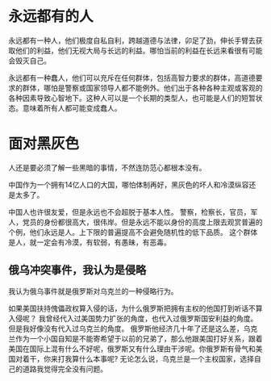 # 永远都有的人
永远都有一种人，他们极度自私自利，跨越道德与法律，卯足了劲，伸长手臂去获取他们的利益，他们无视大局与长远的利益。哪怕当前的利益在长远来看很有可能会毁灭自己。

永远都有一种蠢人，他们可以充斥在任何群体，包括高智力要求的群体，高道德要求的群体，哪怕是警察或国家领导人都不能例外。他们出于各种各种主观或客观的各种因素导致心智地下。这种人可以是一个长期的类型人，也可能是人们的短暂状态。意味着所有人都可能变成蠢人。


# 面对黑灰色
人还是要必须了解一些黑暗的事情，不然连防范心都根本没有。

中国作为一个拥有14亿人口的大国，哪怕体制再好，黑灰色的坏人和冷漠纵容还是太多了。

中国人也许很友爱，但是永远也不会超脱于基本人性。
警察，检察长，官员，军人，党员的身份都很高大，很伟岸。但是永远不能以身份的高度上限去观赏普遍的个例，他们永远是人。上下限的普遍提高不会避免随机性的低下品质。
这个群体是人，就一定会有冷漠，有软弱，有愚昧，有恶毒。


## 俄乌冲突事件，我认为是侵略
我认为俄乌事件就是俄罗斯对乌克兰的一种侵略行为。

如果美国扶持傀儡政权算入侵的话，为什么俄罗斯把拥有主权的他国打到听话不算入侵呢？
我曾经代入过美国势力扩张的角度，也代入过俄罗斯国安利益的角度。
但是我好像没有代入过乌克兰的角度。
俄罗斯他经济几十年了还是这么差，乌克兰作为一个小国自知是不能寄希望于以前的兄弟了，那么他跟美国打好关系，跟着美国在国际上混有什么不好呢，俄罗斯又有什么理由干涉呢。你俄罗斯有骨气和美国对着干，你来打我算什么本事呢?
无论怎么说，乌克兰是一个主权国家，选择自己的道路我觉得完全没有问题。
